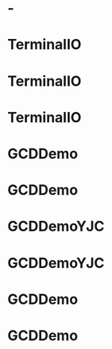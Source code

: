 # -
# TerminalIO
# TerminalIO
# TerminalIO
# GCDDemo
# GCDDemo
# GCDDemoYJC
# GCDDemoYJC
# GCDDemo
# GCDDemo
